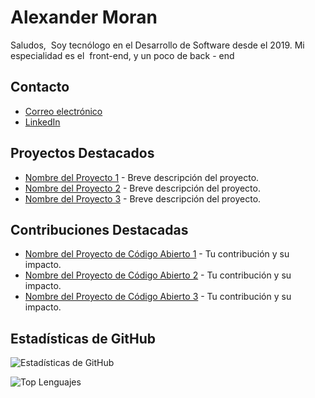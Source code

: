 # Alexander Moran 

Saludos,  Soy tecnólogo en el Desarrollo de Software desde el 2019.
Mi especialidad es el  front-end, y un poco de back - end

## Contacto

- [Correo electrónico](alexandervera2112@gmail.com)
- [LinkedIn]([https://www.linkedin.com/in/tu_usuario](https://www.linkedin.com/in/alexander-moran-3b8310191/))


## Proyectos Destacados

- [Nombre del Proyecto 1](enlace_al_repositorio) - Breve descripción del proyecto.
- [Nombre del Proyecto 2](enlace_al_repositorio) - Breve descripción del proyecto.
- [Nombre del Proyecto 3](enlace_al_repositorio) - Breve descripción del proyecto.

## Contribuciones Destacadas

- [Nombre del Proyecto de Código Abierto 1](enlace_al_proyecto) - Tu contribución y su impacto.
- [Nombre del Proyecto de Código Abierto 2](enlace_al_proyecto) - Tu contribución y su impacto.
- [Nombre del Proyecto de Código Abierto 3](enlace_al_proyecto) - Tu contribución y su impacto.

## Estadísticas de GitHub

![Estadísticas de GitHub](https://github-readme-stats.vercel.app/api?username=tu_usuario&show_icons=true&theme=radical)

![Top Lenguajes](https://github-readme-stats.vercel.app/api/top-langs/?username=tu_usuario&layout=compact&theme=radical)


